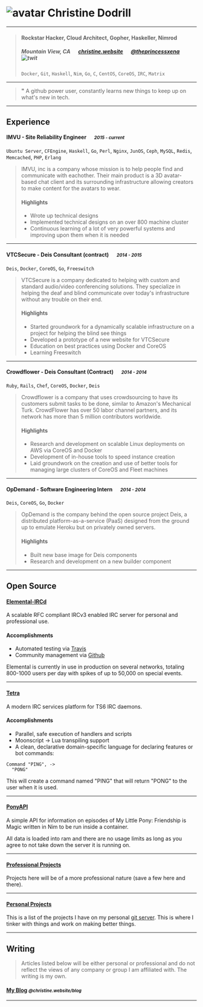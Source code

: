 # ![avatar][] Christine Dodrill

---

> #### Rockstar Hacker, Cloud Architect, Gopher, Haskeller, Nimrod
> #####  Mountain View, CA &emsp; [christine.website][homepage] &emsp; [@theprincessxena][twitter] ![twit][]
> `Docker`, `Git`, `Haskell`, `Nim`, `Go`, `C`, `CentOS`, `CoreOS`, `IRC`, `Matrix`

---
> **"** A github power user, constantly learns new things to keep up on what's new in tech.


---
## Experience
#### IMVU - Site Reliability Engineer &emsp; <small>*2015 - current*</small>
`Ubuntu Server`, `CFEngine`, `Haskell`, `Go`, `Perl`, `Nginx`, `JunOS`, `Ceph`, `MySQL`, `Redis`, `Memcached`, `PHP`, `Erlang`
> IMVU, inc is a company whose mission is to help people find and communicate
> with eachother. Their main product is a 3D avatar-based chat client and its
> surrounding infrastructure allowing creators to make content for the avatars
> to wear.
> 
> #### Highlights
> 
> - Wrote up technical designs
> - Implemented technical designs on an over 800 machine cluster
> - Continuous learning of a lot of very powerful systems and improving upon them
> when it is needed

---
#### VTCSecure - Deis Consultant (contract) &emsp; <small>*2014 - 2015*</small>
`Deis`, `Docker`, `CoreOS`, `Go`, `Freeswitch`
> VTCSecure is a company dedicated to helping with custom and standard
> audio/video conferencing solutions. They specialize in helping the deaf and
> blind communicate over today's infrastructure without any trouble on their end.
> 
> #### Highlights
> 
> - Started groundwork for a dynamically scalable infrastructure on a project for helping the blind see things
> - Developed a prototype of a new website for VTCSecure
> - Education on best practices using Docker and CoreOS
> - Learning Freeswitch

---
#### Crowdflower - Deis Consultant (Contract) &emsp; <small>*2014 - 2014*</small>
`Ruby`, `Rails`, `Chef`, `CoreOS`, `Docker`, `Deis`
> Crowdflower is a company that uses crowdsourcing to have its customers submit
> tasks to be done, similar to Amazon's Mechanical Turk. CrowdFlower has over 50
> labor channel partners, and its network has more than 5 million contributors
> worldwide.
> 
> #### Highlights
> 
> - Research and development on scalable Linux deployments on AWS via CoreOS and
> Docker
> - Development of in-house tools to speed instance creation
> - Laid groundwork on the creation and use of better tools for managing large
> clusters of CoreOS and Fleet machines

---
#### OpDemand - Software Engineering Intern &emsp; <small>*2014 - 2014*</small>
`Deis`, `CoreOS`, `Go`, `Docker`
> OpDemand is the company behind the open source project Deis, a distributed
> platform-as-a-service (PaaS) designed from the ground up to emulate Heroku but
> on privately owned servers.
> 
> #### Highlights
> 
> - Built new base image for Deis components
> - Research and development on a new builder component

---
## Open Source
#### [Elemental-IRCd](http://elemental-ircd.com)
A scalable RFC compliant IRCv3 enabled IRC server for personal and professional use.

#### Accomplishments

* Automated testing via [Travis](https://travis-ci.org/Elemental-IRCd/elemental-ircd)
* Community management via [Github](https://github.com/elemental-ircd/elemental-ircd)

Elemental is currently in use in production on several networks, totaling 800-1000 users per day with spikes of up to 50,000 on special events.

---
#### [Tetra](https://github.com/Xe/Tetra)
A modern IRC services platform for TS6 IRC daemons.

#### Accomplishments

* Parallel, safe execution of handlers and scripts
* Moonscript -> Lua transpiling support
* A clean, declarative domain-specific language for declaring features or bot commands:

```
Command "PING", ->
  "PONG"
```

This will create a command named "PING" that will return "PONG" to the user when it is used.

---
#### [PonyAPI](https://github.com/Xe/ponyapi)
A simple API for information on episodes of My Little Pony: Friendship is Magic written in Nim to be run inside a container.

All data is loaded into ram and there are no usage limits as long as you agree to not take down the server it is running on.

---
#### [Professional Projects](https://github.com/Xe)
Projects here will be of a more professional nature (save a few here and there).

---
#### [Personal Projects](https://git.xeserv.us/xena)
This is a list of the projects I have on my personal [git server](https://xeserv.us). This is where I tinker with things and work on making better things.

---
## Writing

> Articles listed below will be either personal or professional and do not reflect the views of any company or group I am affiliated with. The writing is my own.
#### [My Blog](https://christine.website/blog) *<small>@christine.website/blog</small>*

---
[avatar]: https://avatars2.githubusercontent.com/u/529003?v=3&s=256
[homepage]: https://christine.website
[twitter]: https://twitter.com/theprincessxena
[twit]: http://cdn-careers.sstatic.net/careers/Img/icon-twitter.png?v=b1bd58ad2034
